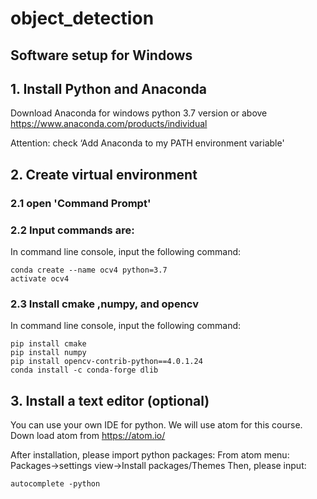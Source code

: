 # object_detection


##  Software setup for Windows
## 1. Install Python and Anaconda

Download Anaconda for windows
python 3.7 version or above
https://www.anaconda.com/products/individual

Attention: check ‘Add Anaconda to my PATH environment variable'

## 2. Create virtual environment
### 2.1 open 'Command Prompt'
### 2.2 Input commands are:

In command line console, input the following command: 


    conda create --name ocv4 python=3.7
    activate ocv4


### 2.3 Install cmake ,numpy, and opencv
In command line console, input the following command: 

    pip install cmake
    pip install numpy
    pip install opencv-contrib-python==4.0.1.24
    conda install -c conda-forge dlib

## 3. Install a text editor (optional)
You can use your own IDE for python. We will use atom for this course.
Down load atom from https://atom.io/

After installation, please import python packages:
From atom menu:
Packages->settings view->Install packages/Themes
Then, please input:

    autocomplete -python




